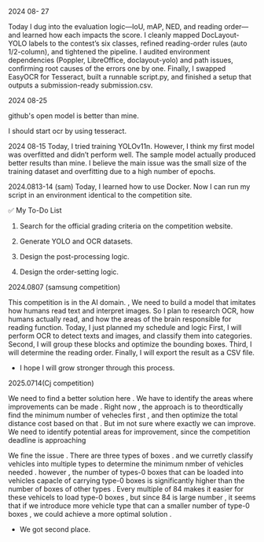 
2024 08- 27

Today I dug into the evaluation logic—IoU, mAP, NED, and reading order—and learned how each impacts the score.
I cleanly mapped DocLayout-YOLO labels to the contest’s six classes, refined reading-order rules (auto 1/2-column), and tightened the pipeline.
I audited environment dependencies (Poppler, LibreOffice, doclayout-yolo) and path issues, confirming root causes of the errors one by one.
Finally, I swapped EasyOCR for Tesseract, built a runnable script.py, and finished a setup that outputs a submission-ready submission.csv.

2024 08-25

github's open model is better than mine.

I should start ocr by using tesseract.

 
2024 08-15
Today, I tried training YOLOv11n.
However, I think my first model was overfitted and didn’t perform well.
The sample model actually produced better results than mine.
I believe the main issue was the small size of the training dataset and overfitting due to a high number of epochs.

2024.0813-14 (sam)
Today, I learned how to use Docker.
Now I can run my script in an environment identical to the competition site.

✅ My To-Do List

1. Search for the official grading criteria on the competition website.

2. Generate YOLO and OCR datasets.

3. Design the post-processing logic.

4. Design the order-setting logic.

2024.0807 (samsung competition)

This competition is in the AI domain. , We need to build a model that imitates how humans read text and interpret images. So I plan to research OCR, how humans actually read, and how the areas of the brain responsible for reading function.
Today, I just planned my schedule and logic First, I will perform OCR to detect texts and images, and classify them into categories.
Second, I will group these blocks and optimize the bounding boxes.
Third, I will determine the reading order.
Finally, I will export the result as a CSV file.

+ I hope I will grow stronger through this process.

2025.0714(Cj competition)

We need to find a better solution here . We have to identify the areas where improvements can be made . Right now , the approach is to theordtically find the minimum number of vehecles first , and then optimize the total distance cost based on that . But im not sure where exactly we can improve. We need to identify potential areas for improvement, since the competition deadline is approaching

We fine the issue . There are three types of boxes . and we curretly classify vehicles into multiple types to determine the minimum nmber of vehicles needed . however , the number of types-0 boxes that can be loaded into vehicles capacle of carrying type-0 boxes is significantly higher than the number of boxes of other types . Every multiple of 84 makes it easier for these vehicels to load type-0 boxes , but since 84 is large number , it seems that if we introduce more vehicle type that can a smaller number of type-0 boxes , we could achieve a more optimal solution .

+ We got second place.

